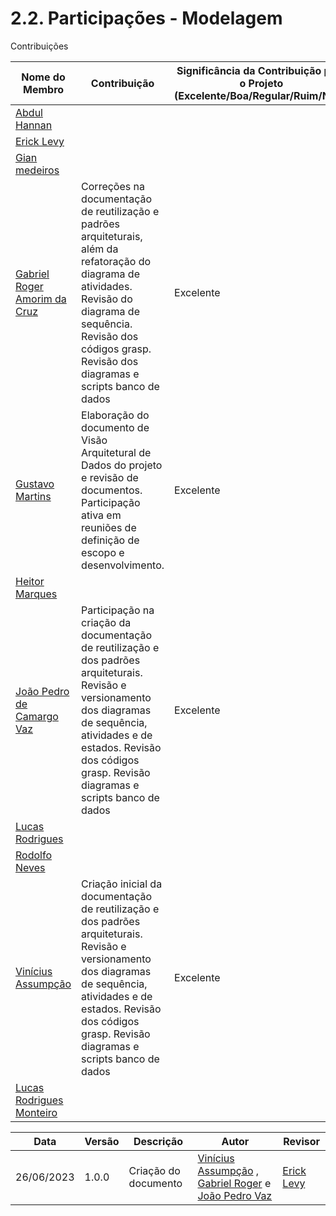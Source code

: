 # 2.2. Participações - Modelagem

Contribuições 

|Nome do Membro | Contribuição | Significância da Contribuição para o Projeto (Excelente/Boa/Regular/Ruim/Nula) |
| -- | -- | -- |
| [Abdul Hannan](https://github.com/hannanhunny01) |   |  |
| [Erick Levy](https://github.com/Ericklevy) |  |  |
| [Gian medeiros](https://github.com/GianMedeiros) |  | |
| [Gabriel Roger Amorim da Cruz](https://github.com/GabrielRoger07) | Correções na documentação de reutilização e padrões arquiteturais, além da refatoração do diagrama de atividades. Revisão do diagrama de sequência. Revisão dos códigos grasp. Revisão dos diagramas e scripts banco de dados | Excelente |
| [Gustavo Martins](https://github.com/gustavomartins-github) | Elaboração do documento de Visão Arquitetural de Dados do projeto e revisão de documentos. Participação ativa em reuniões de definição de escopo e desenvolvimento. | Excelente |
| [Heitor Marques](https://github.com/heitormsb) |  | |
| [João Pedro de Camargo Vaz](https://github.com/JoaoPedro0803) | Participação na criação da documentação de reutilização e dos padrões arquiteturais. Revisão e versionamento dos diagramas de sequência, atividades e de estados. Revisão dos códigos grasp. Revisão diagramas e scripts banco de dados  | Excelente |
| [Lucas Rodrigues](https://github.com/nickby2) |  |   |
| [Rodolfo Neves](https://github.com/roddas) |  |   |
| [Vinícius Assumpção](https://github.com/viniman27) |  Criação inicial da documentação de reutilização e dos padrões arquiteturais. Revisão e versionamento dos diagramas de sequência, atividades e de estados. Revisão dos códigos grasp. Revisão diagramas e scripts banco de dados  | Excelente |
| [Lucas Rodrigues Monteiro](https://github.com/nickby2) |    |  |

Data | Versão |Descrição |Autor | Revisor
-----|--------|----------|------|--------
| 26/06/2023 | 1.0.0 | Criação do documento | [Vinícius Assumpção](https://github.com/viniman27) , [Gabriel Roger](https://github.com/GabrielRoger07) e [João Pedro Vaz](https://github.com/JoaoPedro0803) | [Erick Levy](https://github.com/Ericklevy) |
